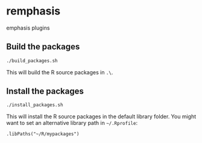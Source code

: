 # remphasis
emphasis plugins

## Build the packages

```bash
./build_packages.sh
```

This will build the R source packages in `.\`.

## Install the packages

```bash
./install_packages.sh
```

This will install the R source packages in the default library folder.
You might want to set an alternative library path in `~/.Rprofile`:

```
.libPaths("~/R/mypackages")
```
